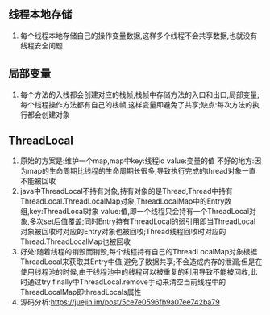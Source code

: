## 线程本地存储

1. 每个线程本地存储自己的操作变量数据,这样多个线程不会共享数据,也就没有线程安全问题



## 局部变量

1. 每个方法的入栈都会创建对应的栈帧,栈帧中存储方法的入口和出口,局部变量;每个线程操作方法都有自己的栈帧,这样变量即避免了共享;缺点:每次方法的执行都会创建对象



## ThreadLocal

1. 原始的方案是:维护一个map,map中key:线程id value:变量的值 不好的地方:因为map的生命周期比线程的生命周期长很多,导致执行完成的thread对象一直不能被回收
2. java中ThreadLocal不持有对象,持有对象的是Thread,Thread中持有ThreadLocal.ThreadLocalMap对象,ThreadLocalMap中的Entry数组,key:ThreadLocal对象 value:值,即一个线程只会持有一个ThreadLocal对象,多次set后值覆盖;同时Entry持有ThreadLocal的弱引用即当ThreadLocal对象被回收时对应的Entry对象也被回收;Thread线程回收时对应的Thread.ThreadLocalMap也被回收
3. 好处:随着线程的销毁而销毁,每个线程持有自己的ThreadLocalMap对象根据ThreadLocal来获取其Entry中值,避免了数据共享;不会造成内存的泄漏;但是在使用线程池的时候,由于线程池中的线程可以被重复的利用导致不能被回收,此时通过try finally中ThreadLocal.remove手动来清空当前线程中的ThreadLocalMap即threadLocals属性
4. 源码分析:https://juejin.im/post/5ce7e0596fb9a07ee742ba79